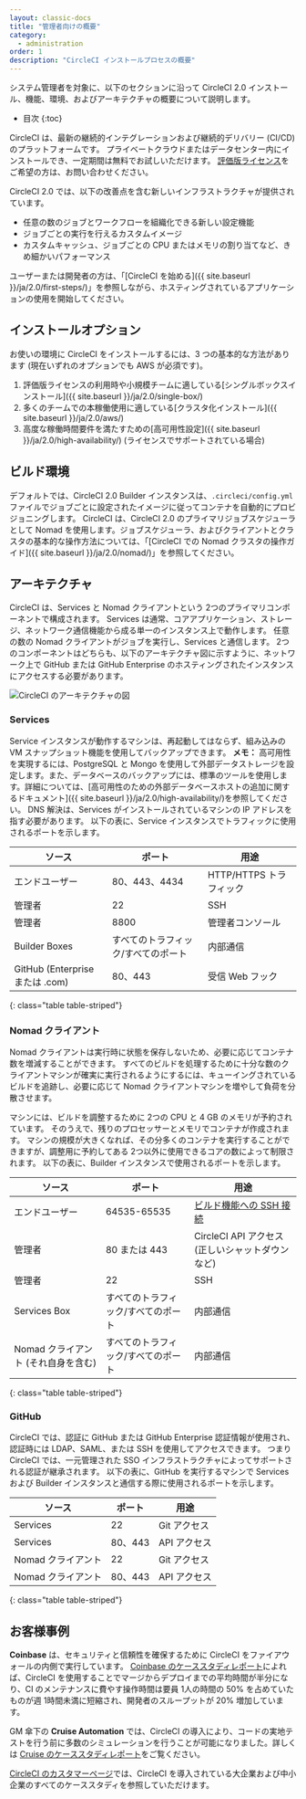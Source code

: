 ```yaml
---
layout: classic-docs
title: "管理者向けの概要"
category:
  - administration
order: 1
description: "CircleCI インストールプロセスの概要"
---
```


システム管理者を対象に、以下のセクションに沿って CircleCI 2.0 インストール、機能、環境、およびアーキテクチャの概要について説明します。

* 目次
{:toc}

CircleCI は、最新の継続的インテグレーションおよび継続的デリバリー (CI/CD) のプラットフォームです。 プライベートクラウドまたはデータセンター内にインストールでき、一定期間は無料でお試しいただけます。 [評価版ライセンス](https://circleci.com/enterprise-trial-install)をご希望の方は、お問い合わせください。

CircleCI 2.0 では、以下の改善点を含む新しいインフラストラクチャが提供されています。

* 任意の数のジョブとワークフローを組織化できる新しい設定機能
* ジョブごとの実行を行えるカスタムイメージ
* カスタムキャッシュ、ジョブごとの CPU またはメモリの割り当てなど、きめ細かいパフォーマンス

ユーザーまたは開発者の方は、「[CircleCI を始める]({{ site.baseurl }}/ja/2.0/first-steps/)」を参照しながら、ホスティングされているアプリケーションの使用を開始してください。

## インストールオプション

お使いの環境に CircleCI をインストールするには、3 つの基本的な方法があります (現在いずれのオプションでも AWS が必須です)。

1. 評価版ライセンスの利用時や小規模チームに適している[シングルボックスインストール]({{ site.baseurl }}/ja/2.0/single-box/)
2. 多くのチームでの本稼働使用に適している[クラスタ化インストール]({{ site.baseurl }}/ja/2.0/aws/)
3. 高度な稼働時間要件を満たすための[高可用性設定]({{ site.baseurl }}/ja/2.0/high-availability/) (ライセンスでサポートされている場合)

## ビルド環境

デフォルトでは、CircleCI 2.0 Builder インスタンスは、`.circleci/config.yml` ファイルでジョブごとに設定されたイメージに従ってコンテナを自動的にプロビジョニングします。 CircleCI は、CircleCI 2.0 のプライマリジョブスケジューラとして Nomad を使用します。ジョブスケジューラ、およびクライアントとクラスタの基本的な操作方法については、「[CircleCI での Nomad クラスタの操作ガイド]({{ site.baseurl }}/ja/2.0/nomad/)」を参照してください。

## アーキテクチャ

CircleCI は、Services と Nomad クライアントという 2つのプライマリコンポーネントで構成されます。 Services は通常、コアアプリケーション、ストレージ、ネットワーク通信機能から成る単一のインスタンス上で動作します。 任意の数の Nomad クライアントがジョブを実行し、Services と通信します。 2つのコンポーネントはどちらも、以下のアーキテクチャ図に示すように、ネットワーク上で GitHub または GitHub Enterprise のホスティングされたインスタンスにアクセスする必要があります。

![CircleCI のアーキテクチャの図]({{site.baseurl}}/assets/img/docs/architecture-v1.png)

### Services

Service インスタンスが動作するマシンは、再起動してはならず、組み込みの VM スナップショット機能を使用してバックアップできます。 **メモ：** 高可用性を実現するには、PostgreSQL と Mongo を使用して外部データストレージを設定します。また、データベースのバックアップには、標準のツールを使用します。詳細については、[高可用性のための外部データベースホストの追加に関するドキュメント]({{ site.baseurl }}/ja/2.0/high-availability/)を参照してください。 DNS 解決は、Services がインストールされているマシンの IP アドレスを指す必要があります。 以下の表に、Service インスタンスでトラフィックに使用されるポートを示します。

| ソース                          | ポート                | 用途                |
| ---------------------------- | ------------------ | ----------------- |
| エンドユーザー                      | 80、443、4434        | HTTP/HTTPS トラフィック |
| 管理者                          | 22                 | SSH               |
| 管理者                          | 8800               | 管理者コンソール          |
| Builder Boxes                | すべてのトラフィック/すべてのポート | 内部通信              |
| GitHub (Enterprise または .com) | 80、443             | 受信 Web フック        |
{: class="table table-striped"}

### Nomad クライアント

Nomad クライアントは実行時に状態を保存しないため、必要に応じてコンテナ数を増減することができます。 すべてのビルドを処理するために十分な数のクライアントマシンが確実に実行されるようにするには、キューイングされているビルドを追跡し、必要に応じて Nomad クライアントマシンを増やして負荷を分散させます。

マシンには、ビルドを調整するために 2つの CPU と 4 GB のメモリが予約されています。 そのうえで、残りのプロセッサーとメモリでコンテナが作成されます。 マシンの規模が大きくなれば、その分多くのコンテナを実行することができますが、調整用に予約してある 2つ以外に使用できるコアの数によって制限されます。 以下の表に、Builder インスタンスで使用されるポートを示します。

| ソース                    | ポート                | 用途                                                               |
| ---------------------- | ------------------ | ---------------------------------------------------------------- |
| エンドユーザー                | 64535-65535        | [ビルド機能への SSH 接続](https://circleci.com/docs/2.0/ssh-access-jobs/) |
| 管理者                    | 80 または 443         | CircleCI API アクセス (正しいシャットダウンなど)                                 |
| 管理者                    | 22                 | SSH                                                              |
| Services Box           | すべてのトラフィック/すべてのポート | 内部通信                                                             |
| Nomad クライアント (それ自身を含む) | すべてのトラフィック/すべてのポート | 内部通信                                                             |
{: class="table table-striped"}

### GitHub

CircleCI では、認証に GitHub または GitHub Enterprise 認証情報が使用され、認証時には LDAP、SAML、または SSH を使用してアクセスできます。 つまり CircleCI では、一元管理された SSO インフラストラクチャによってサポートされる認証が継承されます。 以下の表に、GitHub を実行するマシンで Services および Builder インスタンスと通信する際に使用されるポートを示します。

| ソース          | ポート    | 用途       |
| ------------ | ------ | -------- |
| Services     | 22     | Git アクセス |
| Services     | 80、443 | API アクセス |
| Nomad クライアント | 22     | Git アクセス |
| Nomad クライアント | 80、443 | API アクセス |
{: class="table table-striped"}

## お客様事例

**Coinbase** は、セキュリティと信頼性を確保するために CircleCI をファイアウォールの内側で実行しています。 [Coinbase のケーススタディレポート](https://circleci.com/customers/coinbase/)によれば、CircleCI を使用することでマージからデプロイまでの平均時間が半分になり、CI のメンテナンスに費やす操作時間は要員 1人の時間の 50% を占めていたものが週 1時間未満に短縮され、開発者のスループットが 20% 増加しています。

GM 傘下の **Cruise Automation** では、CircleCI の導入により、コードの実地テストを行う前に多数のシミュレーションを行うことが可能になりました。詳しくは [Cruise のケーススタディレポート](https://circleci.com/customers/cruise/)をご覧ください。

[CircleCI のカスタマーページ](https://circleci.com/customers/)では、CircleCI を導入されている大企業および中小企業のすべてのケーススタディを参照していただけます。
